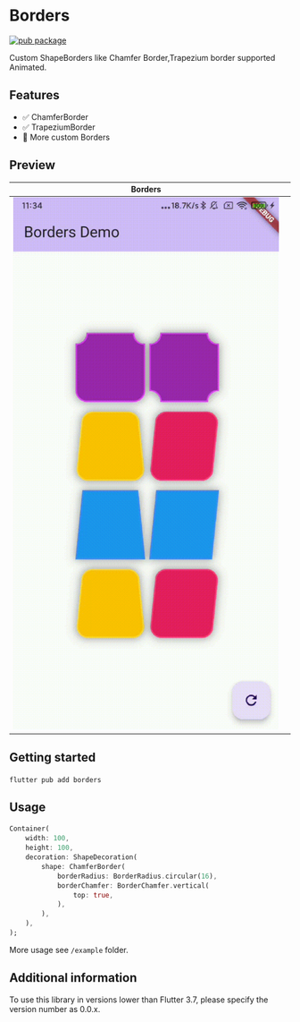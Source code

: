 Borders
===================================
<a href="https://pub.dev/packages/borders">
    <img src="https://img.shields.io/pub/v/borders.svg" alt="pub package" />
</a>

Custom ShapeBorders like Chamfer Border,Trapezium border supported Animated.

## Features

- ✅ ChamferBorder
- ✅ TrapeziumBorder
- 🚧 More custom Borders

## Preview

|Borders| |
|:-:|:-:|
|![borders](preview/preview.gif)| |

## Getting started

`flutter pub add borders`

## Usage

```dart
Container(
    width: 100,
    height: 100,
    decoration: ShapeDecoration(
        shape: ChamferBorder(
            borderRadius: BorderRadius.circular(16),
            borderChamfer: BorderChamfer.vertical(
                top: true,
            ),
        ),
    ),
);
```

More usage see `/example` folder.

## Additional information

To use this library in versions lower than Flutter 3.7, please specify the version number as 0.0.x.


